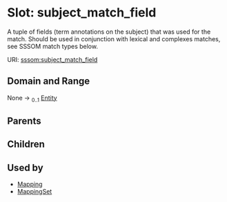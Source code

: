 
# Slot: subject_match_field


A tuple of fields (term annotations on the subject) that was used for the match. Should be used in conjunction with lexical and complexes matches, see SSSOM match types below.

URI: [sssom:subject_match_field](http://w3id.org/sssom/subject_match_field)


## Domain and Range

None &#8594;  <sub>0..1</sub> [Entity](Entity.md)

## Parents


## Children


## Used by

 * [Mapping](Mapping.md)
 * [MappingSet](MappingSet.md)
